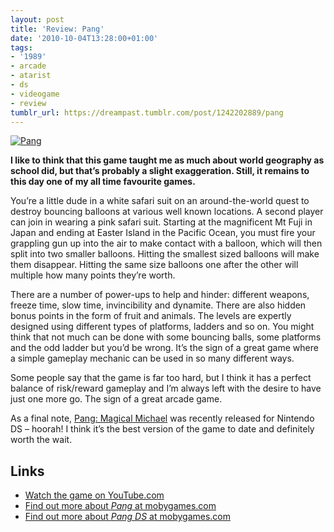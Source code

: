 ```yaml
---
layout: post
title: 'Review: Pang'
date: '2010-10-04T13:28:00+01:00'
tags:
- '1989'
- arcade
- atarist
- ds
- videogame
- review
tumblr_url: https://dreampast.tumblr.com/post/1242202889/pang
---
```

[![Pang](https://64.media.tumblr.com/tumblr_l9rzapUgmJ1qbfpni.png)](http://dreampast.tumblr.com/post/1242202889/pang)

**I like to think that this game taught me as much about world geography as school did, but that’s probably a slight exaggeration. Still, it remains to this day one of my all time favourite games.**

You’re a little dude in a white safari suit on an around-the-world quest to destroy bouncing balloons at various well known locations. A second player can join in wearing a pink safari suit. Starting at the magnificent Mt Fuji in Japan and ending at Easter Island in the Pacific Ocean, you must fire your grappling gun up into the air to make contact with a balloon, which will then split into two smaller balloons. Hitting the smallest sized balloons will make them disappear. Hitting the same size balloons one after the other will multiple how many points they’re worth.

There are a number of power-ups to help and hinder: different weapons, freeze time, slow time, invincibility and dynamite. There are also hidden bonus points in the form of fruit and animals. The levels are expertly designed using different types of platforms, ladders and so on. You might think that not much can be done with some bouncing balls, some platforms and the odd ladder but you’d be wrong. It’s the sign of a great game where a simple gameplay mechanic can be used in so many different ways.

Some people say that the game is far too hard, but I think it has a perfect balance of risk/reward gameplay and I’m always left with the desire to have just one more go. The sign of a great arcade game.

As a final note, [Pang: Magical Michael](http://www.risingstargames.com/games/pang-magical-michael-nds.html) was recently released for Nintendo DS – hoorah! I think it’s the best version of the game to date and definitely worth the wait.

## Links

- [Watch the game on YouTube.com](http://www.youtube.com/watch?v=OeYIeaHjewU)
- [Find out more about _Pang_ at mobygames.com](http://www.mobygames.com/game/pang)
- [Find out more about _Pang DS_ at mobygames.com](https://www.mobygames.com/game/pang-magical-michael)
